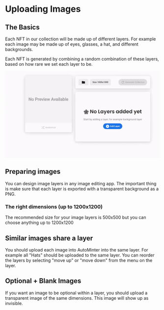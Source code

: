 # Uploading Images

## The Basics

Each NFT in our collection will be made up of different layers. For example each image may be made up of eyes, glasses, a hat, and different backgrounds.

Each NFT is generated by combining a random combination of these layers, based on how rare we set each layer to be.

![](../.gitbook/assets/ezgif-5-bdf030c28d.gif)

## Preparing images

You can design image layers in any image editing app. The important thing is make sure that each layer is exported with a transparent background as a PNG.

### The right dimensions (up to 1200x1200)

The recommended size for your image layers is 500x500 but you can choose anything up to 1200x1200

## Similar images share a layer

You should upload each image into AutoMinter into the same layer. For example all "Hats" should be uploaded to the same layer. You can reorder the layers by selecting "move up" or "move down" from the menu on the layer.

## Optional + Blank Images

If you want an image to be optional within a layer, you should upload a transparent image of the same dimensions. This image will show up as invisible.
